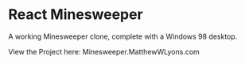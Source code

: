 # React Minesweeper

A working Minesweeper clone, complete with a Windows 98 desktop.

View the Project here: Minesweeper.MatthewWLyons.com
